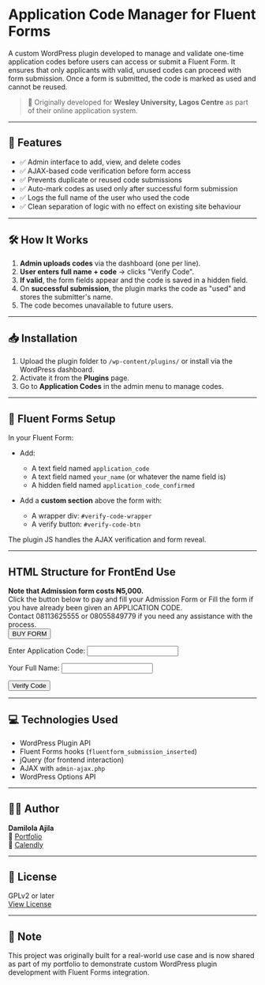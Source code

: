 # Application Code Manager for Fluent Forms

A custom WordPress plugin developed to manage and validate one-time application codes before users can access or submit a Fluent Form. It ensures that only applicants with valid, unused codes can proceed with form submission. Once a form is submitted, the code is marked as used and cannot be reused.

> 🏫 Originally developed for **Wesley University, Lagos Centre** as part of their online application system.

---

## 🔧 Features

- ✅ Admin interface to add, view, and delete codes
- ✅ AJAX-based code verification before form access
- ✅ Prevents duplicate or reused code submissions
- ✅ Auto-mark codes as used only after successful form submission
- ✅ Logs the full name of the user who used the code
- ✅ Clean separation of logic with no effect on existing site behaviour

---

## 🛠️ How It Works

1. **Admin uploads codes** via the dashboard (one per line).
2. **User enters full name + code** → clicks "Verify Code".
3. **If valid**, the form fields appear and the code is saved in a hidden field.
4. On **successful submission**, the plugin marks the code as "used" and stores the submitter's name.
5. The code becomes unavailable to future users.

---

## 📥 Installation

1. Upload the plugin folder to `/wp-content/plugins/` or install via the WordPress dashboard.
2. Activate it from the **Plugins** page.
3. Go to **Application Codes** in the admin menu to manage codes.

---

## 🧪 Fluent Forms Setup

In your Fluent Form:

- Add:
  - A text field named `application_code`
  - A text field named `your_name` (or whatever the name field is)
  - A hidden field named `application_code_confirmed`

- Add a **custom section** above the form with:
  - A wrapper div: `#verify-code-wrapper`
  - A verify button: `#verify-code-btn`

The plugin JS handles the AJAX verification and form reveal.

---

## HTML Structure for FrontEnd Use

<div id="verify-code-wrapper">
  <p><b>Note that Admission form costs ₦5,000.</b><br>
  Click the button below to pay and fill your Admission Form or Fill the form if you have already been given an APPLICATION CODE.<br>
  Contact 08113625555 or 08055849779 if you need any assistance with the process.<br>
  <a href="https://paystack.shop/pay/wesley"><button class="buy-form">BUY FORM</button></a></p>

  <label for="application_code">Enter Application Code:</label>
  <input type="text" name="application_code" required>

  <label for="full_name">Your Full Name:</label>
  <input type="text" name="full_name" required>

  <button id="verify-code-btn" type="button">Verify Code</button>

  <div id="verify-loader" style="display: none;">Verifying...</div>
  <div id="application-code-error" style="display: none; color: red;"></div>
</div>


---

## 💻 Technologies Used

- WordPress Plugin API
- Fluent Forms hooks (`fluentform_submission_inserted`)
- jQuery (for frontend interaction)
- AJAX with `admin-ajax.php`
- WordPress Options API

---

## 🧑‍💻 Author

**Damilola Ajila**  
🔗 [Portfolio](https://damilola.online)  
🔗 [Calendly](https://calendly.com/hajidamilola91/30min)

---

## 📄 License

GPLv2 or later  
[View License](https://www.gnu.org/licenses/gpl-2.0.html)

---

## 📌 Note

This project was originally built for a real-world use case and is now shared as part of my portfolio to demonstrate custom WordPress plugin development with Fluent Forms integration.
